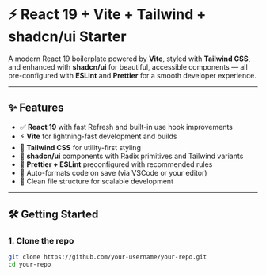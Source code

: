 # ⚡ React 19 + Vite + Tailwind + shadcn/ui Starter

A modern React 19 boilerplate powered by **Vite**, styled with **Tailwind CSS**, and enhanced with **shadcn/ui** for beautiful, accessible components — all pre-configured with **ESLint** and **Prettier** for a smooth developer experience.

---

## ✨ Features

- ✅ **React 19** with fast Refresh and built-in use hook improvements
- ⚡ **Vite** for lightning-fast development and builds
- 🎨 **Tailwind CSS** for utility-first styling
- 🧩 **shadcn/ui** components with Radix primitives and Tailwind variants
- 🧹 **Prettier + ESLint** preconfigured with recommended rules
- 💾 Auto-formats code on save (via VSCode or your editor)
- 📁 Clean file structure for scalable development

---

## 🛠️ Getting Started

### 1. Clone the repo
```bash
git clone https://github.com/your-username/your-repo.git
cd your-repo
